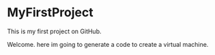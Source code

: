 # MyFirstProject
This is my first project on GitHub.

Welcome.
here im going to generate a code to create a virtual machine.
